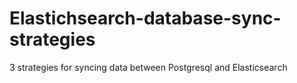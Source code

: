 # Elastichsearch-database-sync-strategies
3 strategies for syncing data between Postgresql and Elasticsearch
